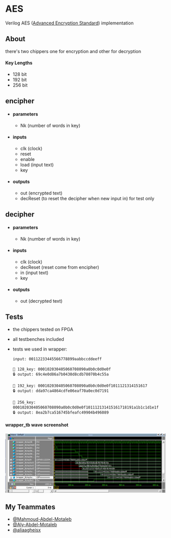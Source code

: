 # AES
Verilog AES ([Advanced Encryption Standard](https://www.nist.gov/publications/advanced-encryption-standard-aes)) implementation

## About
there's two chippers one for encryption and other for decryption
#### Key Lengths
- 128 bit
- 192 bit
- 256 bit

## encipher
- #### parameters
  - Nk (number of words in key)
- #### inputs 
  - clk (clock)
  - reset
  - enable 
  - load (input text)
  - key 
- #### outputs 
  - out (encrypted text)
  - decReset (to reset the decipher when new input in) for test only
  
## decipher
- #### parameters
  - Nk (number of words in key)
- #### inputs 
  - clk (clock)
  - decReset (reset come from encipher)
  - in (input text)
  - key 
- #### outputs 
  - out (decrypted text)
  
## Tests 
- the chippers tested on FPGA
- all testbenches included 
- tests we used in wrapper:

      input: 00112233445566778899aabbccddeeff

      🔑 128_key: 000102030405060708090a0b0c0d0e0f
      🔒 output: 69c4e0d86a7b0430d8cdb78070b4c55a

      🔑 192_key: 000102030405060708090a0b0c0d0e0f1011121314151617
      🔒 output: dda97ca4864cdfe06eaf70a0ec0d7191

      🔑 256_key: 000102030405060708090a0b0c0d0e0f101112131415161718191a1b1c1d1e1f
      🔒 output: 8ea2b7ca516745bfeafc49904b496089


 
#### wrapper_tb wave screenshot
![wrapper test_bench Screenshot](screenshots/wrapper_tb_wave.png)


## My Teammates
- [@Mahmoud-Abdel-Motaleb](https://github.com/Mahmoud-Abdel-Motaleb)
- [@Aly-Abdel-Motaleb](https://github.com/Aly-Abdel-Motaleb)
- [@aliaagheisx](https://github.com/aliaagheisX)

